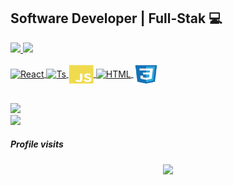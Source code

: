 <h2>Software Developer | Full-Stak 💻 </h2>

<div>
  <a href="https://github.com/larissalaviniaba">
  <img height="180em" src="https://github-readme-stats.vercel.app/api?username=larissalaviniaba&show_icons=true&theme=react&include_all_commits=true&count_private=true"/>
  <img height="180em" src="https://github-readme-stats.vercel.app/api/top-langs/?username=larissalaviniaba&layout=compact&langs_count=6&theme=react"/>
</div>
<div style="display: inline_block"><br>
  <img align="center" alt="React" height="30" width="35"
src="https://user-images.githubusercontent.com/100887684/168122525-5730c1b3-09dc-46b6-85c8-73a26a1393d6.PNG">
  <img align="center" alt="Ts" height="30" width="30"
src="https://user-images.githubusercontent.com/100887684/167867377-2a971250-af79-4d7d-b35f-cca577db3d32.png">
  <img align="center" alt="Js" height="30" width="40" src="https://raw.githubusercontent.com/devicons/devicon/master/icons/javascript/javascript-plain.svg">
  <img align="center" alt="HTML" height="30" width="29" src="https://user-images.githubusercontent.com/100887684/168123809-f612a11e-b82f-4944-a915-26f5b2b81b8e.PNG">
  <img align="center" alt="CSS" height="30" width="40" src="https://raw.githubusercontent.com/devicons/devicon/master/icons/css3/css3-original.svg">

</div>

 <br>

<div> 
  
  <a href="https://instagram.com/larissalaviniaba" target="_blank"><img src="https://img.shields.io/badge/-Instagram-%23E4405F?style=for-the-badge&logo=instagram&logoColor=white" target="_blank"></a> <br>
   <a href="https://www.linkedin.com/in/larissalaviniaba" target="_blank"><img src="https://img.shields.io/badge/-LinkedIn-%230077B5?style=for-the-badge&logo=linkedin&logoColor=white" target="_blank"></a> 
 

##### Profile visits
<p align="center"> 
   <img height="25px" alingn="center" src="https://profile-counter.glitch.me/larissalaviniaba/count.svg" />
 </p>
